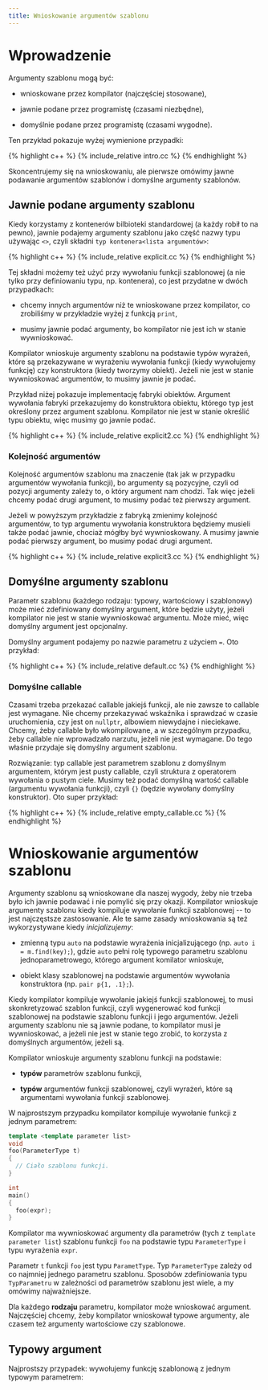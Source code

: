 ```yaml
---
title: Wnioskowanie argumentów szablonu
---
```


# Wprowadzenie

Argumenty szablonu mogą być:

* wnioskowane przez kompilator (najczęściej stosowane),

* jawnie podane przez programistę (czasami niezbędne),

* domyślnie podane przez programistę (czasami wygodne).

Ten przykład pokazuje wyżej wymienione przypadki:

{% highlight c++ %}
{% include_relative intro.cc %}
{% endhighlight %}

Skoncentrujemy się na wnioskowaniu, ale pierwsze omówimy jawne
podawanie argumentów szablonów i domyślne argumenty szablonów.

## Jawnie podane argumenty szablonu

Kiedy korzystamy z kontenerów bilbioteki standardowej (a każdy robił
to na pewno), jawnie podajemy argumenty szablonu jako część nazwy typu
używając `<>`, czyli składni `typ kontenera<lista argumentów>`:

{% highlight c++ %}
{% include_relative explicit.cc %}
{% endhighlight %}

Tej składni możemy też użyć przy wywołaniu funkcji szablonowej (a nie
tylko przy definiowaniu typu, np. kontenera), co jest przydatne w
dwóch przypadkach:

* chcemy innych argumentów niż te wnioskowane przez kompilator, co
  zrobiliśmy w przykładzie wyżej z funkcją `print`,

* musimy jawnie podać argumenty, bo kompilator nie jest ich w stanie
  wywnioskować.

Kompilator wnioskuje argumenty szablonu na podstawie typów wyrażeń,
które są przekazywane w wyrażeniu wywołania funkcji (kiedy wywołujemy
funkcję) czy konstruktora (kiedy tworzymy obiekt).  Jeżeli nie jest w
stanie wywnioskować argumentów, to musimy jawnie je podać.

Przykład niżej pokazuje implementację fabryki obiektów.  Argument
wywołania fabryki przekazujemy do konstruktora obiektu, którego typ
jest określony przez argument szablonu.  Kompilator nie jest w stanie
określić typu obiektu, więc musimy go jawnie podać.

{% highlight c++ %}
{% include_relative explicit2.cc %}
{% endhighlight %}

### Kolejność argumentów

Kolejność argumentów szablonu ma znaczenie (tak jak w przypadku
argumentów wywołania funkcji), bo argumenty są pozycyjne, czyli od
pozycji argumenty zależy to, o który argument nam chodzi.  Tak więc
jeżeli chcemy podać drugi argument, to musimy podać też pierwszy
argument.

Jeżeli w powyższym przykładzie z fabryką zmienimy kolejność
argumentów, to typ argumentu wywołania konstruktora będziemy musieli
także podać jawnie, chociaż mógłby być wywnioskowany.  A musimy jawnie
podać pierwszy argument, bo musimy podać drugi argument.

{% highlight c++ %}
{% include_relative explicit3.cc %}
{% endhighlight %}

## Domyślne argumenty szablonu

Parametr szablonu (każdego rodzaju: typowy, wartościowy i szablonowy)
może mieć zdefiniowany domyślny argument, które będzie użyty, jeżeli
kompilator nie jest w stanie wywnioskować argumentu.  Może mieć, więc
domyślny argument jest opcjonalny.

Domyślny argument podajemy po nazwie parametru z użyciem `=`.  Oto
przykład:

{% highlight c++ %}
{% include_relative default.cc %}
{% endhighlight %}

### Domyślne callable

Czasami trzeba przekazać callable jakiejś funkcji, ale nie zawsze to
callable jest wymagane.  Nie chcemy przekazywać wskaźnika i sprawdzać
w czasie uruchomienia, czy jest on `nullptr`, albowiem niewydajne i
nieciekawe.  Chcemy, żeby callable było wkompilowane, a w szczególnym
przypadku, żeby callable nie wprowadzało narzutu, jeżeli nie jest
wymagane.  Do tego właśnie przydaje się domyślny argument szablonu.

Rozwiązanie: typ callable jest parametrem szablonu z domyślnym
argumentem, którym jest pusty callable, czyli struktura z operatorem
wywołania o pustym ciele.  Musimy też podać domyślną wartość callable
(argumentu wywołania funkcji), czyli `{}` (będzie wywołany domyślny
konstruktor).  Oto super przykład:

{% highlight c++ %}
{% include_relative empty_callable.cc %}
{% endhighlight %}

# Wnioskowanie argumentów szablonu

Argumenty szablonu są wnioskowane dla naszej wygody, żeby nie trzeba
było ich jawnie podawać i nie pomylić się przy okazji.  Kompilator
wnioskuje argumenty szablonu kiedy kompiluje wywołanie funkcji
szablonowej -- to jest najczęstsze zastosowanie.  Ale te same zasady
wnioskowania są też wykorzystywane kiedy *inicjalizujemy*:

* zmienną typu `auto` na podstawie wyrażenia inicjalizującego
  (np. `auto i = m.find(key);`), gdzie `auto` pełni rolę typowego
  parametru szablonu jednoparametrowego, którego argument komilator
  wnioskuje,

* obiekt klasy szablonowej na podstawie argumentów wywołania
  konstruktora (np. `pair p{1, .1};`).

Kiedy kompilator kompiluje wywołanie jakiejś funkcji szablonowej, to
musi skonkretyzować szablon funkcji, czyli wygenerować kod funkcji
szablonowej na podstawie szablonu funkcji i jego argumentów.  Jeżeli
argumenty szablonu nie są jawnie podane, to kompilator musi je
wywnioskować, a jeżeli nie jest w stanie tego zrobić, to korzysta z
domyślnych argumentów, jeżeli są.

Kompilator wnioskuje argumenty szablonu funkcji na podstawie:

* **typów** parametrów szablonu funkcji,

* **typów** argumentów funkcji szablonowej, czyli wyrażeń, które są
  argumentami wywołania funkcji szablonowej.

W najprostszym przypadku kompilator kompiluje wywołanie funkcji z
jednym parametrem:

```cpp
template <template parameter list>
void
foo(ParameterType t)
{
  // Ciało szablonu funkcji.
}

int
main()
{
  foo(expr);
}
```

Kompilator ma wywnioskować argumenty dla parametrów (tych z `template
parameter list`) szablonu funkcji `foo` na podstawie typu
`ParameterType` i typu wyrażenia `expr`.

Parametr `t` funkcji `foo` jest typu `ParametType`.  Typ
`ParameterType` zależy od co najmniej jednego parametru szablonu.
Sposobów zdefiniowania typu `TypParametru` w zależności od parametrów
szablonu jest wiele, a my omówimy najważniejsze.

Dla każdego **rodzaju** parametru, kompilator może wnioskować
argument.  Najczęściej chcemy, żeby kompilator wnioskował typowe
argumenty, ale czasem też argumenty wartościowe czy szablonowe.

## Typowy argument

Najprostszy przypadek: wywołujemy funkcję szablonową z jednym typowym
parametrem:
